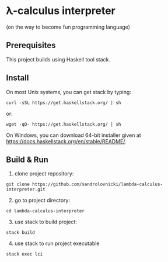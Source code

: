# λ-calculus interpreter
(on the way to become fun programming language)

## Prerequisites
This project builds using Haskell tool stack.

## Install
On most Unix systems, you can get stack by typing:
```
curl -sSL https://get.haskellstack.org/ | sh
```
or:
```
wget -qO- https://get.haskellstack.org/ | sh
```
On Windows, you can download 64-bit installer given at https://docs.haskellstack.org/en/stable/README/.

## Build & Run
1. clone project repository:
```
git clone https://github.com/sandrolovnicki/lambda-calculus-interpreter.git
```
2. go to project directory:
```
cd lambda-calculus-interpreter
```
3. use stack to build project:
```
stack build
```
4. use stack to run project executable
```
stack exec lci
```





  
  










